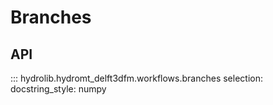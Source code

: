 # Branches

## API
::: hydrolib.hydromt_delft3dfm.workflows.branches
    selection:
        docstring_style: numpy